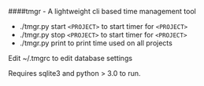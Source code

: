 ####tmgr - A lightweight cli based time management tool

* ./tmgr.py start `<PROJECT>` to start timer for `<PROJECT>`
* ./tmgr.py stop `<PROJECT>`	to start timer for `<PROJECT>`
* ./tmgr.py print							to print time used on all projects

Edit ~/.tmgrc to edit database settings

Requires sqlite3 and python > 3.0 to run.

